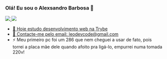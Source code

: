 ### Olá! Eu sou o Alexsandro Barbosa 👋

<div>
   <a href="#">
  <img src="https://github-readme-stats.vercel.app/api?username=lbseven7&show_icons=true&theme=tokyonight" />
        <img src="https://github-readme-stats.vercel.app/api/top-langs/?username=lbseven7&theme=blue-green" >

</div>

- 🔭 Hoje estudo desenvolvimento web na Trybe
- 🌱 Contacte-me pelo email: leodevcode@gmail.com
- ⚡ Meu primeiro pc foi um 286 que nem cheguei a usar de fato, pois torrei a placa mãe dele quando afoito pra ligá-lo, empurrei numa tomada 220v!
